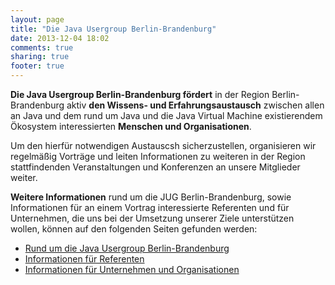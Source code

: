 ```yaml
---
layout: page
title: "Die Java Usergroup Berlin-Brandenburg"
date: 2013-12-04 18:02
comments: true
sharing: true
footer: true
---
```


**Die Java Usergroup Berlin-Brandenburg fördert** in der Region
Berlin-Brandenburg aktiv **den Wissens- und Erfahrungsaustausch**
zwischen allen an Java und dem rund um Java und die Java 
Virtual Machine existierendem Ökosystem interessierten **Menschen
und Organisationen**.

Um den hierfür notwendigen Austauscsh sicherzustellen, 
organisieren wir regelmäßig Vorträge und leiten Informationen
zu weiteren in der Region stattfindenden Veranstaltungen
und Konferenzen an unsere Mitglieder weiter.

**Weitere Informationen** rund um die JUG Berlin-Brandenburg,
sowie Informationen für an einem Vortrag interessierte Referenten
und für Unternehmen, die uns bei der Umsetzung unserer Ziele
unterstützen wollen, können auf den folgenden Seiten 
gefunden werden:


* [Rund um die Java Usergroup Berlin-Brandenburg](/informationen/informationen-ueber-die-jug.html)
* [Informationen für Referenten](/informationen/informationen-fuer-referenten.html)
* [Informationen für Unternehmen und Organisationen](/informationen/informationen-fuer-referenten.html)

